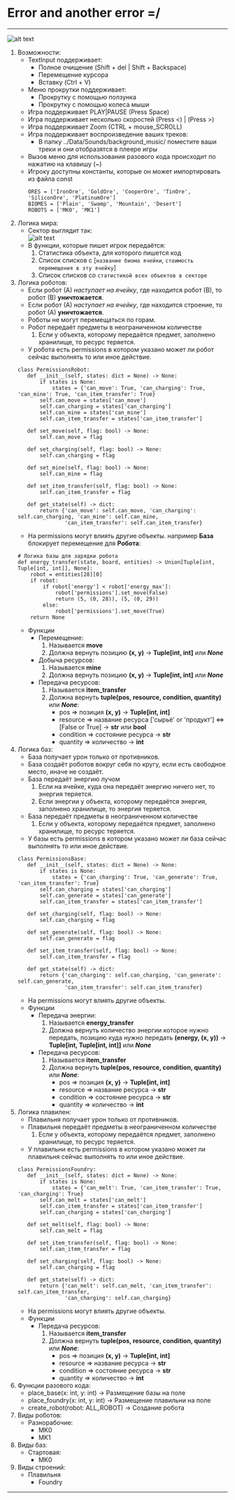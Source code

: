 # Error and another error =/
---   
![alt text](https://github.com/MR-Geri/projectPygame/blob/master/idea/menu.png)  
1. Возможности:
    - TextInput поддерживает:
        - Полное очищение (Shift + del | Shift + Backspace)
        - Перемещение курсора
        - Вставку (Ctrl + V)
    - Меню прокрутки поддерживает:
        - Прокрутку с помощью ползунка
        - Прокрутку с помощью колеса мыши
    - Игра поддерживает PLAY|PAUSE (Press Space)
    - Игра поддерживает несколько скоростей (Press <) | (Press >) 
    - Игра поддерживает Zoom (CTRL + mouse_SCROLL)
    - Игра поддерживает воспроизведение ваших треков:
        - В папку ../Data/Sounds/background_music/ поместите ваши треки и они отобразятся в плеере игры
    - Вызов меню для использования разового кода происходит по нажатию на клавишу (~)
    - Игроку доступны константы, которые он может импортировать из файла const
        ```
        ORES = ['IronOre', 'GoldOre', 'CooperOre', 'TinOre', 'SiliconOre', 'PlatinumOre']
        BIOMES = ['Plain', 'Swamp', 'Mountain', 'Desert']
        ROBOTS = ['MK0', 'MK1']
      ```
2. Логика мира:
    - Сектор выглядит так:  
        ![alt text](https://github.com/MR-Geri/projectPygame/blob/master/idea/sector.png)
    -  В функции, которые пишет игрок передаётся:
        1. Статистика объекта, для которого пишется код
        2. Список списков с [`название биома ячейки`, `стоимость перемещения в эту ячейку`]
        3. Список списков со `статистикой всех объектов в секторе`
3. Логика роботов: 
    - Если робот (А) _наступает на ячейку_, где находится робот (В), то робот (В) **уничтожается**.
    - Если робот (А) _наступает на ячейку_, где находится строение, то робот (А) **уничтожается**.
    - Роботы не могут перемещаться по горам.
    - Робот передаёт предметы в неограниченном количестве
        1. Если у объекта, которому передаётся предмет, заполнено хранилище, то ресурс теряется.
    - У робота есть permissions
     в котором указано может ли робот сейчас выполнять то или иное действие.
     ```
    class PermissionsRobot:
        def __init__(self, states: dict = None) -> None:
            if states is None:
                states = {'can_move': True, 'can_charging': True, 'can_mine': True, 'can_item_transfer': True}
            self.can_move = states['can_move']
            self.can_charging = states['can_charging']
            self.can_mine = states['can_mine']
            self.can_item_transfer = states['can_item_transfer']
    
        def set_move(self, flag: bool) -> None:
            self.can_move = flag
    
        def set_charging(self, flag: bool) -> None:
            self.can_charging = flag
    
        def set_mine(self, flag: bool) -> None:
            self.can_mine = flag
    
        def set_item_transfer(self, flag: bool) -> None:
            self.can_item_transfer = flag
    
        def get_state(self) -> dict:
            return {'can_move': self.can_move, 'can_charging': self.can_charging, 'can_mine': self.can_mine,
                    'can_item_transfer': self.can_item_transfer}
   ```
    - На permissions могут влиять другие объекты. 
     например **База** блокирует перемещение для **Робота**:
    ```
    # Логика базы для зарядки робота
    def energy_transfer(state, board, entities) -> Union[Tuple[int, Tuple[int, int]], None]:
        robot = entities[28][0]
        if robot:
            if robot['energy'] < robot['energy_max']:
                robot['permissions'].set_move(False)
                return (5, (0, 28)), (5, (0, 29))
            else:
                robot['permissions'].set_move(True)
        return None
    ```
    - Функции 
        - Перемещение:
            1. Называется **move**
            2. Должна вернуть позицию **(x, y)** -> **Tuple[int, int]** или ***None***
        - Добыча ресурсов:
            1. Называется **mine**
            2. Должна вернуть позицию **(x, y)** -> **Tuple[int, int]** или ***None***
        - Передача ресурсов:
            1. Называется **item_transfer**
            2. Должна вернуть **tuple(pos, resource, condition, quantity)** или ***None***:
                - pos => позиция **(x, y)** -> **Tuple[int, int]**
                - resource => название ресурса ['сырьё' or 'продукт'] <=> [False or True] -> **str** или **bool**
                - condition => состояние ресурса -> **str**
                - quantity => количество -> **int**
4. Логика баз:
    - База получает урон только от противников.
    - База создаёт роботов вокруг себя по кругу, если есть свободное место, иначе не создаёт.
    - База передаёт энергию лучом
        1. Если на ячейке, куда она передаёт энергию ничего нет, то энергия теряется.
        2. Если энергии у объекта, которому передаётся энергия, заполнено хранилище, то энергия теряется.
    - База передаёт предметы в неограниченном количестве
        1. Если у объекта, которому передаётся предмет, заполнено хранилище, то ресурс теряется.
    - У базы есть permissions в котором указано может ли база сейчас выполнять то или иное действие.
     ```
   class PermissionsBase:
        def __init__(self, states: dict = None) -> None:
            if states is None:
                states = {'can_charging': True, 'can_generate': True, 'can_item_transfer': True}
            self.can_charging = states['can_charging']
            self.can_generate = states['can_generate']
            self.can_item_transfer = states['can_item_transfer']
    
        def set_charging(self, flag: bool) -> None:
            self.can_charging = flag
    
        def set_generate(self, flag: bool) -> None:
            self.can_generate = flag
    
        def set_item_transfer(self, flag: bool) -> None:
            self.can_item_transfer = flag
    
        def get_state(self) -> dict:
            return {'can_charging': self.can_charging, 'can_generate': self.can_generate,
                    'can_item_transfer': self.can_item_transfer}
   ```
    - На permissions могут влиять другие объекты. 
    - Функции 
        - Передача энергии:
            1. Называется **energy_transfer**
            2. Должна вернуть количество энергии которое нужно передать, позицию куда нужно передать **(energy, (x, y))** -> **Tuple[int, Tuple[int, int]]** или ***None***
        - Передача ресурсов:
            1. Называется **item_transfer**
            2. Должна вернуть **tuple(pos, resource, condition, quantity)** или ***None***:
                - pos => позиция **(x, y)** -> **Tuple[int, int]**
                - resource => название ресурса -> **str**
                - condition => состояние ресурса -> **str**
                - quantity => количество -> **int**
5. Логика плавилен:
    - Плавильня получает урон только от противников.
    - Плавильня передаёт предметы в неограниченном количестве
        1. Если у объекта, которому передаётся предмет, заполнено хранилище, то ресурс теряется.
    - У плавильни есть permissions в котором указано может ли плавильня сейчас выполнять то или иное действие.
     ```
   class PermissionsFoundry:
        def __init__(self, states: dict = None) -> None:
            if states is None:
                states = {'can_melt': True, 'can_item_transfer': True, 'can_charging': True}
            self.can_melt = states['can_melt']
            self.can_item_transfer = states['can_item_transfer']
            self.can_charging = states['can_charging']
    
        def set_melt(self, flag: bool) -> None:
            self.can_melt = flag
    
        def set_item_transfer(self, flag: bool) -> None:
            self.can_item_transfer = flag
    
        def set_charging(self, flag: bool) -> None:
            self.can_charging = flag
    
        def get_state(self) -> dict:
            return {'can_melt': self.can_melt, 'can_item_transfer': self.can_item_transfer,
                    'can_charging': self.can_charging}
   ```
    - На permissions могут влиять другие объекты. 
    - Функции 
        - Передача ресурсов:
            1. Называется **item_transfer**
            2. Должна вернуть **tuple(pos, resource, condition, quantity)** или ***None***:
                - pos => позиция **(x, y)** -> **Tuple[int, int]**
                - resource => название ресурса -> **str**
                - condition => состояние ресурса -> **str**
                - quantity => количество -> **int**
6. Функции разового кода:
    - place_base(x: int, y: int) -> Размещение базы на поле
    - place_foundry(x: int, y: int) -> Размещение плавильни на поле
    - create_robot(robot: ALL_ROBOT) -> Создание робота
7. Виды роботов:
    - Разнорабочие:
        - MK0
        - MK1
8. Виды баз:
    - Стартовая:
        - MK0
9. Виды строений:
    - Плавильня
        - Foundry
---
